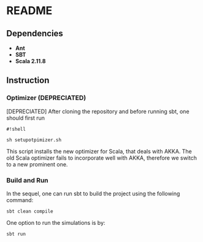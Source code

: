 # README

## Dependencies 
* **Ant**
* **SBT**
* **Scala 2.11.8**

## Instruction
### Optimizer (DEPRECIATED)
[DEPRECIATED] After cloning the repository and before running sbt, one should first run 

```
#!shell

sh setupotpimizer.sh
```
This script installs the new optimizer for Scala, that deals with AKKA. The old Scala optimizer fails to incorporate well with AKKA, therefore we switch to a new prominent one. 

### Build and Run
In the sequel, one can run sbt to build the project using the following command:
```
sbt clean compile
```
One option to run the simulations is by:
```
sbt run
```